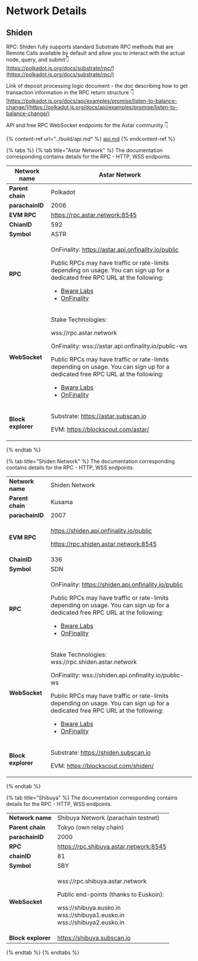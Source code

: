 # Network Details

## Shiden

RPC: Shiden fully supports standard Substrate RPC methods that are Remote Calls available by default and allow you to interact with the actual node, query, and submit👇\
[https://polkadot.js.org/docs/substrate/rpc/](https://polkadot.js.org/docs/substrate/rpc/)

Link of deposit processing logic document - the doc describing how to get transaction information in the RPC return structure 👇\
[https://polkadot.js.org/docs/api/examples/promise/listen-to-balance-change/](https://polkadot.js.org/docs/api/examples/promise/listen-to-balance-change/)

API and free RPC WebSocket endpoints for the Astar community.👇

{% content-ref url="../build/api.md" %}
[api.md](../build/api.md)
{% endcontent-ref %}

{% tabs %}
{% tab title="Astar Network" %}
The documentation corresponding contains details for the RPC - HTTP, WSS endpoints.&#x20;

| **Network name**   | Astar Network                                                                                                                                                                                                                                                                                                                                                                              |
| ------------------ | ------------------------------------------------------------------------------------------------------------------------------------------------------------------------------------------------------------------------------------------------------------------------------------------------------------------------------------------------------------------------------------------ |
| **Parent chain**   | Polkadot                                                                                                                                                                                                                                                                                                                                                                                   |
| **parachainID**    | 2006                                                                                                                                                                                                                                                                                                                                                                                       |
| **EVM RPC**        | https://rpc.astar.network:8545                                                                                                                                                                                                                                                                                                                                                             |
| **ChianID**        | 592                                                                                                                                                                                                                                                                                                                                                                                        |
| **Symbol**         | ASTR                                                                                                                                                                                                                                                                                                                                                                                       |
| **RPC**            | <p>OnFinality: https://astar.api.onfinality.io/public</p><p></p><p>Public RPCs may have traffic or rate-limits depending on usage. You can sign up for a dedicated free RPC URL at the following:</p><ul><li><a href="https://app.bwarelabs.com">Bware Labs</a></li><li><a href="https://onfinality.io">OnFinality</a></li></ul>                                                           |
| **WebSocket**      | <p>Stake Technologies: </p><p>wss://rpc.astar.network</p><p>OnFinality: wss://astar.api.onfinality.io/public-ws</p><p></p><p>Public RPCs may have traffic or rate-limits depending on usage. You can sign up for a dedicated free RPC URL at the following:</p><ul><li><a href="https://app.bwarelabs.com">Bware Labs</a></li><li><a href="https://onfinality.io">OnFinality</a></li></ul> |
| **Block explorer** | <p>Substrate: <a href="https://astar.subscan.io">https://astar.subscan.io</a></p><p>EVM: <a href="https://blockscout.com/astar/">https://blockscout.com/astar/</a></p>                                                                                                                                                                                                                     |
{% endtab %}

{% tab title="Shiden Network" %}
The documentation corresponding contains details for the RPC - HTTP, WSS endpoints.&#x20;

|                    |                                                                                                                                                                                                                                                                                                                                                                                             |
| ------------------ | ------------------------------------------------------------------------------------------------------------------------------------------------------------------------------------------------------------------------------------------------------------------------------------------------------------------------------------------------------------------------------------------- |
| **Network name**   | Shiden Network                                                                                                                                                                                                                                                                                                                                                                              |
| **Parent chain**   | Kusama                                                                                                                                                                                                                                                                                                                                                                                      |
| **parachainID**    | 2007                                                                                                                                                                                                                                                                                                                                                                                        |
| **EVM RPC**        | <p>https://shiden.api.onfinality.io/public</p><p>https://rpc.shiden.astar.network:8545</p>                                                                                                                                                                                                                                                                                                  |
| **ChainID**        | 336                                                                                                                                                                                                                                                                                                                                                                                         |
| **Symbol**         | SDN                                                                                                                                                                                                                                                                                                                                                                                         |
| **RPC**            | <p>OnFinality: https://shiden.api.onfinality.io/public</p><p></p><p>Public RPCs may have traffic or rate-limits depending on usage. You can sign up for a dedicated free RPC URL at the following:</p><ul><li><a href="https://app.bwarelabs.com">Bware Labs</a></li><li><a href="https://onfinality.io">OnFinality</a></li></ul>                                                           |
| **WebSocket**      | <p>Stake Technologies: wss://rpc.shiden.astar.network</p><p>OnFinality: wss://shiden.api.onfinality.io/public-ws</p><p></p><p>Public RPCs may have traffic or rate-limits depending on usage. You can sign up for a dedicated free RPC URL at the following:</p><ul><li><a href="https://app.bwarelabs.com">Bware Labs</a></li><li><a href="https://onfinality.io">OnFinality</a></li></ul> |
| **Block explorer** | <p>Substrate: <a href="https://shiden.subscan.io">https://shiden.subscan.io</a></p><p>EVM: <a href="https://blockscout.com/shiden/">https://blockscout.com/shiden/</a></p>                                                                                                                                                                                                                  |
{% endtab %}

{% tab title="Shibuya" %}
The documentation corresponding contains details for the RPC - HTTP, WSS endpoints.&#x20;

|                    |                                                                                                                                                                                 |
| ------------------ | ------------------------------------------------------------------------------------------------------------------------------------------------------------------------------- |
| **Network name**   | Shibuya Network (parachain testnet)                                                                                                                                             |
| **Parent chain**   | Tokyo (own relay chain)                                                                                                                                                         |
| **parachainID**    | 2000                                                                                                                                                                            |
| **RPC**            | https://rpc.shibuya.astar.network:8545                                                                                                                                          |
| **chainID**        | 81                                                                                                                                                                              |
| **Symbol**         | SBY                                                                                                                                                                             |
| **WebSocket**      | <p>wss://rpc.shibuya.astar.network</p><p></p><p>Public end-points (thanks to Euskoin):</p><p>wss://shibuya.eusko.in <br>wss://shibuya1.eusko.in <br>wss://shibuya2.eusko.in</p> |
| **Block explorer** | https://shibuya.subscan.io                                                                                                                                                      |
{% endtab %}
{% endtabs %}





